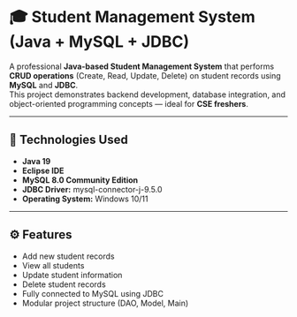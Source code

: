 # 🎓 Student Management System (Java + MySQL + JDBC)

A professional **Java-based Student Management System** that performs **CRUD operations** (Create, Read, Update, Delete) on student records using **MySQL** and **JDBC**.  
This project demonstrates backend development, database integration, and object-oriented programming concepts — ideal for **CSE freshers**.

---

## 🧰 Technologies Used
- **Java 19**
- **Eclipse IDE**
- **MySQL 8.0 Community Edition**
- **JDBC Driver:** mysql-connector-j-9.5.0
- **Operating System:** Windows 10/11

---

## ⚙️ Features
- Add new student records  
- View all students  
- Update student information  
- Delete student records  
- Fully connected to MySQL using JDBC  
- Modular project structure (DAO, Model, Main)




